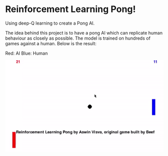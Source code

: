 # Reinforcement Learning Pong!

Using deep-Q learning to create a Pong AI.

The idea behind this project is to have a pong AI which can replicate human behaviour as closely as possible. The model is trained on hundreds of games against a human. Below is the result:

Red: AI
Blue: Human


![alt-text](https://github.com/aswinvisva/pong-rl/blob/master/pong.gif)

